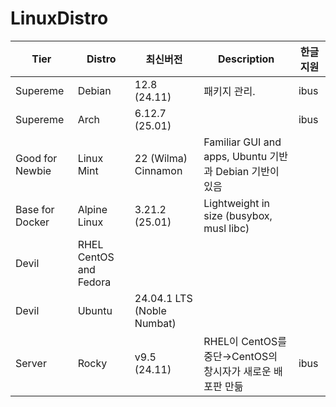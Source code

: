 # LinuxDistro

|Tier|Distro|최신버전|Description|한글지원|
|------|-----|-----|--------------|---------|
|Supereme|Debian|12.8 (24.11)|패키지 관리. |ibus|
|Supereme|Arch|6.12.7 (25.01)||ibus|
|Good for Newbie|Linux Mint|22 (Wilma) Cinnamon|Familiar GUI and apps, Ubuntu 기반과 Debian 기반이 있음||
|Base for Docker|Alpine Linux|3.21.2 (25.01)|Lightweight in size (busybox, musl libc)||
|Devil|RHEL CentOS and Fedora|||
|Devil|Ubuntu|24.04.1 LTS (Noble Numbat)||
|Server|Rocky|v9.5 (24.11)|RHEL이 CentOS를 중단→CentOS의 창시자가 새로운 배포판 만듦|ibus|
